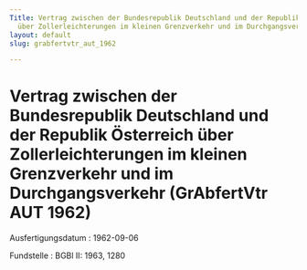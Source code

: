 ```yaml
---
Title: Vertrag zwischen der Bundesrepublik Deutschland und der Republik Österreich
  über Zollerleichterungen im kleinen Grenzverkehr und im Durchgangsverkehr
layout: default
slug: grabfertvtr_aut_1962

---
```


# Vertrag zwischen der Bundesrepublik Deutschland und der Republik Österreich über Zollerleichterungen im kleinen Grenzverkehr und im Durchgangsverkehr (GrAbfertVtr AUT 1962)

Ausfertigungsdatum
:   1962-09-06

Fundstelle
:   BGBl II: 1963, 1280

